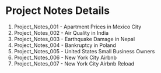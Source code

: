 # Project Notes Details

1. Project_Notes_001 - Apartment Prices in Mexico City
2. Project_Notes_002 - Air Quality in India
3. Project_Notes_003 - Earthquake Damage in Nepal
4. Project_Notes_004 - Bankruptcy in Poland
5. Project_Notes_005 - United States Small Business Owners
6. Project_Notes_006 - New York City Airbnb
7. Project_Notes_007 - New York City Airbnb Reload